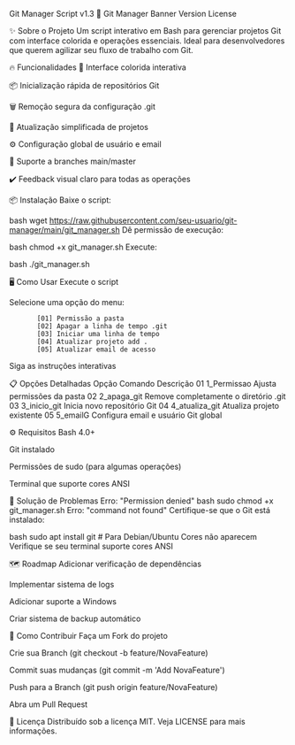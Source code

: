 Git Manager Script v1.3 🚀
Git Manager Banner
Version
License

<!-- **About** -->
✨ Sobre o Projeto
Um script interativo em Bash para gerenciar projetos Git com interface colorida e operações essenciais. Ideal para desenvolvedores que querem agilizar seu fluxo de trabalho com Git.

<!-- **Features** -->
🔥 Funcionalidades
🎨 Interface colorida interativa

📦 Inicialização rápida de repositórios Git

🗑️ Remoção segura da configuração .git

🔄 Atualização simplificada de projetos

⚙️ Configuração global de usuário e email

🔧 Suporte a branches main/master

✔️ Feedback visual claro para todas as operações

<!-- **Installation** -->
📦 Instalação
Baixe o script:

bash
wget https://raw.githubusercontent.com/seu-usuario/git-manager/main/git_manager.sh
Dê permissão de execução:

bash
chmod +x git_manager.sh
Execute:

bash
./git_manager.sh
<!-- **Usage** -->
🖥 Como Usar
Execute o script

Selecione uma opção do menu:

           [01] Permissão a pasta                      
           [02] Apagar a linha de tempo .git           
           [03] Iniciar uma linha de tempo             
           [04] Atualizar projeto add .                
           [05] Atualizar email de acesso
Siga as instruções interativas

<!-- **Options** -->
📋 Opções Detalhadas
Opção	Comando	Descrição
01	1_Permissao	Ajusta permissões da pasta
02	2_apaga_git	Remove completamente o diretório .git
03	3_inicio_git	Inicia novo repositório Git
04	4_atualiza_git	Atualiza projeto existente
05	5_emailG	Configura email e usuário Git global
<!-- **Requirements** -->
⚙️ Requisitos
Bash 4.0+

Git instalado

Permissões de sudo (para algumas operações)

Terminal que suporte cores ANSI

<!-- **Troubleshooting** -->
🐛 Solução de Problemas
Erro: "Permission denied"
bash
sudo chmod +x git_manager.sh
Erro: "command not found"
Certifique-se que o Git está instalado:

bash
sudo apt install git  # Para Debian/Ubuntu
Cores não aparecem
Verifique se seu terminal suporte cores ANSI

<!-- **Roadmap** -->
🗺 Roadmap
Adicionar verificação de dependências

Implementar sistema de logs

Adicionar suporte a Windows

Criar sistema de backup automático

<!-- **Contributing** -->
🤝 Como Contribuir
Faça um Fork do projeto

Crie sua Branch (git checkout -b feature/NovaFeature)

Commit suas mudanças (git commit -m 'Add NovaFeature')

Push para a Branch (git push origin feature/NovaFeature)

Abra um Pull Request

<!-- **License** -->
📄 Licença
Distribuído sob a licença MIT. Veja LICENSE para mais informações.

